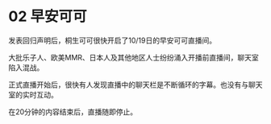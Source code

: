 # 02 早安可可

发表回归声明后，桐生可可很快开启了10/19日的早安可可直播间。

大批乐子人、欧美MMR、日本人及其他地区人士纷纷涌入开播前直播间，聊天室陷入混战。

正式直播开始后，很快有人发现直播中的聊天栏是不断循环的字幕。也没有与聊天室的实时互动。

在20分钟的内容结束后，直播随即停止。